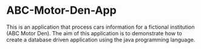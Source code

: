 # ABC-Motor-Den-App
This is an application that process cars information for a fictional institution (ABC Motor Den). The aim of this application is to demonstrate how to create a database driven application using the java programming language.
